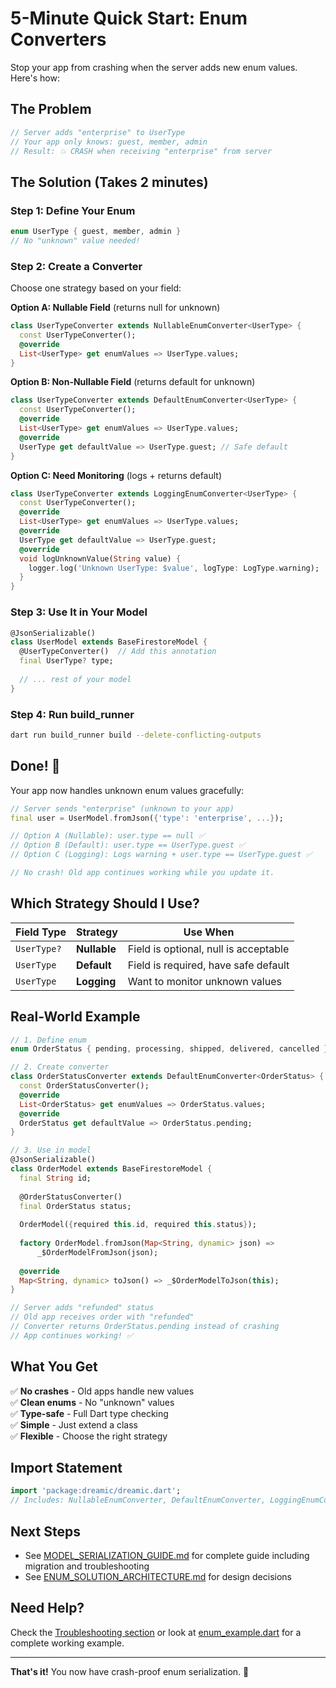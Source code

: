 # 5-Minute Quick Start: Enum Converters

Stop your app from crashing when the server adds new enum values. Here's how:

## The Problem

```dart
// Server adds "enterprise" to UserType
// Your app only knows: guest, member, admin
// Result: 💥 CRASH when receiving "enterprise" from server
```

## The Solution (Takes 2 minutes)

### Step 1: Define Your Enum

```dart
enum UserType { guest, member, admin }
// No "unknown" value needed!
```

### Step 2: Create a Converter

Choose one strategy based on your field:

**Option A: Nullable Field** (returns null for unknown)
```dart
class UserTypeConverter extends NullableEnumConverter<UserType> {
  const UserTypeConverter();
  @override
  List<UserType> get enumValues => UserType.values;
}
```

**Option B: Non-Nullable Field** (returns default for unknown)
```dart
class UserTypeConverter extends DefaultEnumConverter<UserType> {
  const UserTypeConverter();
  @override
  List<UserType> get enumValues => UserType.values;
  @override
  UserType get defaultValue => UserType.guest; // Safe default
}
```

**Option C: Need Monitoring** (logs + returns default)
```dart
class UserTypeConverter extends LoggingEnumConverter<UserType> {
  const UserTypeConverter();
  @override
  List<UserType> get enumValues => UserType.values;
  @override
  UserType get defaultValue => UserType.guest;
  @override
  void logUnknownValue(String value) {
    logger.log('Unknown UserType: $value', logType: LogType.warning);
  }
}
```

### Step 3: Use It in Your Model

```dart
@JsonSerializable()
class UserModel extends BaseFirestoreModel {
  @UserTypeConverter()  // Add this annotation
  final UserType? type;
  
  // ... rest of your model
}
```

### Step 4: Run build_runner

```bash
dart run build_runner build --delete-conflicting-outputs
```

## Done! 🎉

Your app now handles unknown enum values gracefully:

```dart
// Server sends "enterprise" (unknown to your app)
final user = UserModel.fromJson({'type': 'enterprise', ...});

// Option A (Nullable): user.type == null ✅
// Option B (Default): user.type == UserType.guest ✅  
// Option C (Logging): Logs warning + user.type == UserType.guest ✅

// No crash! Old app continues working while you update it.
```

## Which Strategy Should I Use?

| Field Type | Strategy | Use When |
|------------|----------|----------|
| `UserType?` | **Nullable** | Field is optional, null is acceptable |
| `UserType` | **Default** | Field is required, have safe default |
| `UserType` | **Logging** | Want to monitor unknown values |

## Real-World Example

```dart
// 1. Define enum
enum OrderStatus { pending, processing, shipped, delivered, cancelled }

// 2. Create converter
class OrderStatusConverter extends DefaultEnumConverter<OrderStatus> {
  const OrderStatusConverter();
  @override
  List<OrderStatus> get enumValues => OrderStatus.values;
  @override
  OrderStatus get defaultValue => OrderStatus.pending;
}

// 3. Use in model
@JsonSerializable()
class OrderModel extends BaseFirestoreModel {
  final String id;
  
  @OrderStatusConverter()
  final OrderStatus status;
  
  OrderModel({required this.id, required this.status});
  
  factory OrderModel.fromJson(Map<String, dynamic> json) =>
      _$OrderModelFromJson(json);
  
  @override
  Map<String, dynamic> toJson() => _$OrderModelToJson(this);
}

// Server adds "refunded" status
// Old app receives order with "refunded"
// Converter returns OrderStatus.pending instead of crashing
// App continues working! ✅
```

## What You Get

✅ **No crashes** - Old apps handle new values  
✅ **Clean enums** - No "unknown" values  
✅ **Type-safe** - Full Dart type checking  
✅ **Simple** - Just extend a class  
✅ **Flexible** - Choose the right strategy  

## Import Statement

```dart
import 'package:dreamic/dreamic.dart';
// Includes: NullableEnumConverter, DefaultEnumConverter, LoggingEnumConverter
```

## Next Steps

- See [MODEL_SERIALIZATION_GUIDE.md](MODEL_SERIALIZATION_GUIDE.md) for complete guide including migration and troubleshooting
- See [ENUM_SOLUTION_ARCHITECTURE.md](ENUM_SOLUTION_ARCHITECTURE.md) for design decisions

## Need Help?

Check the [Troubleshooting section](MODEL_SERIALIZATION_GUIDE.md#troubleshooting) or look at [enum_example.dart](../lib/data/models/enum_example.dart) for a complete working example.

---

**That's it!** You now have crash-proof enum serialization. 🎉

